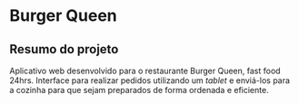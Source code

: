 # Burger Queen

## Resumo do projeto

Aplicativo web desenvolvido para o restaurante Burger Queen, fast food 24hrs.
Interface para realizar pedidos utilizando um _tablet_ e enviá-los
para a cozinha para que sejam preparados de forma ordenada e eficiente.